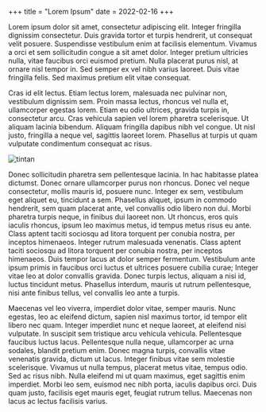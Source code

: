 +++
title = "Lorem Ipsum"
date = 2022-02-16
+++

Lorem ipsum dolor sit amet, consectetur adipiscing elit. Integer fringilla dignissim consectetur. Duis gravida tortor et turpis hendrerit, ut consequat velit posuere. Suspendisse vestibulum enim at facilisis elementum. Vivamus a orci et sem sollicitudin congue a sit amet dolor. Integer pretium ultricies nulla, vitae faucibus orci euismod pretium. Nulla placerat purus nisl, at ornare nisl tempor in. Sed semper ex vel nibh varius laoreet. Duis vitae fringilla felis. Sed maximus pretium elit vitae consequat.

Cras id elit lectus. Etiam lectus lorem, malesuada nec pulvinar non, vestibulum dignissim sem. Proin massa lectus, rhoncus vel nulla et, ullamcorper egestas lorem. Etiam eu odio ultrices, gravida turpis in, consectetur arcu. Cras vehicula sapien vel lorem pharetra scelerisque. Ut aliquam lacinia bibendum. Aliquam fringilla dapibus nibh vel congue. Ut nisl justo, fringilla a neque vel, sagittis laoreet lorem. Phasellus at turpis ut quam vulputate condimentum consequat ac risus.

![tintan](/images/tintan.jpg)

Donec sollicitudin pharetra sem pellentesque lacinia. In hac habitasse platea dictumst. Donec ornare ullamcorper purus non rhoncus. Donec vel neque consectetur, mollis mauris id, posuere nunc. Integer ex sem, vestibulum eget aliquet eu, tincidunt a sem. Phasellus aliquet, ipsum in commodo hendrerit, sem quam placerat ante, vel convallis odio libero non dui. Morbi pharetra turpis neque, in finibus dui laoreet non. Ut rhoncus, eros quis iaculis rhoncus, ipsum leo maximus metus, id tempus metus risus eu ante. Class aptent taciti sociosqu ad litora torquent per conubia nostra, per inceptos himenaeos. Integer rutrum malesuada venenatis. Class aptent taciti sociosqu ad litora torquent per conubia nostra, per inceptos himenaeos. Duis tempor lacus at dolor semper fermentum. Vestibulum ante ipsum primis in faucibus orci luctus et ultrices posuere cubilia curae; Integer vitae leo at dolor convallis gravida. Donec turpis lectus, aliquam a nisi id, luctus tincidunt metus. Phasellus interdum, mauris ut rutrum pellentesque, nisi ante finibus tellus, vel convallis leo ante a turpis.

Maecenas vel leo viverra, imperdiet dolor vitae, semper mauris. Nunc egestas, leo ac eleifend dictum, sapien nisl maximus tortor, id tempor elit libero nec quam. Integer imperdiet nunc et neque laoreet, at eleifend nisi vulputate. In suscipit sem tristique arcu vehicula vehicula. Pellentesque faucibus luctus lacus. Pellentesque nulla neque, ullamcorper ac urna sodales, blandit pretium enim. Donec magna turpis, convallis vitae venenatis gravida, dictum ut lacus. Integer finibus vitae sem molestie scelerisque. Vivamus ut nulla tempus, placerat metus vitae, tempus odio. Sed ac risus nibh. Nulla eleifend mi ut quam maximus, eget sagittis enim imperdiet. Morbi leo sem, euismod nec nibh porta, iaculis dapibus orci. Duis quam justo, facilisis eget mauris eget, feugiat rutrum tellus. Maecenas non lacus ac lectus facilisis varius.
